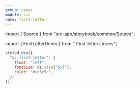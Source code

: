 ```yaml
---
group: cases
module: css
name: first-letter
---
```


import { Source } from "src-app/storybook/common/Source";

import { FirstLetterDemo } from "./first-letter.stories";

<FirstLetterDemo />

```jsx {2}
styled.div({
  "&::first-letter": {
    float: "left",
    fontSize: ds.size["5xl"],
    color: "#cd5c5c",
  },
});
```

<Source path="cases/css/__storybook__/first-letter.stories.tsx" />
